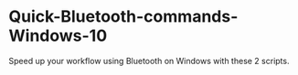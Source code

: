 # Quick-Bluetooth-commands-Windows-10
Speed up your workflow using Bluetooth on Windows with these 2 scripts. 
